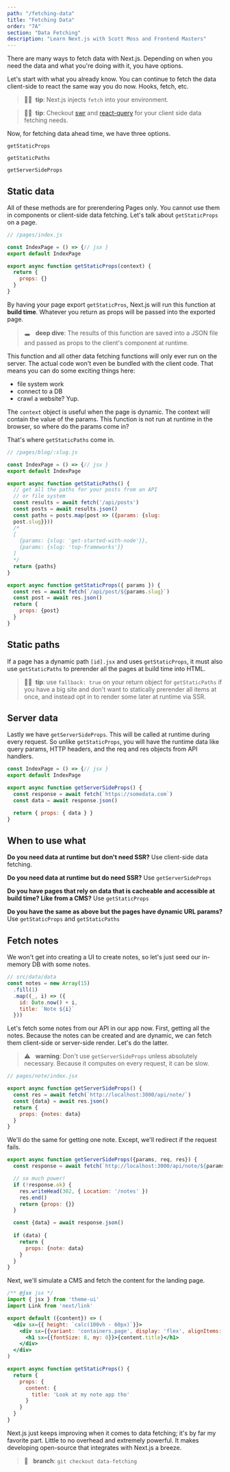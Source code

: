 ```yaml
---
path: "/fetching-data"
title: "Fetching Data"
order: "7A"
section: "Data Fetching"
description: "Learn Next.js with Scott Moss and Frontend Masters"
---
```


There are many ways to fetch data with Next.js. Depending on when you need the data and what you're doing with it, you have options.

Let's start with what you already know. You can continue to fetch the data client-side to react the same way you do now. Hooks, fetch, etc.

> 👍🏾&nbsp;&nbsp;**tip**: Next.js injects `fetch` into your environment.

> 👍🏾&nbsp;&nbsp;**tip**: Checkout [swr](https://swr.vercel.app/) and [react-query](https://react-query.tanstack.com/) for your client side data fetching needs.

Now, for fetching data ahead time, we have three options.

`getStaticProps`

`getStaticPaths`

`getServerSideProps`


## Static data
All of these methods are for prerendering Pages only. You cannot use them in components or client-side data fetching. Let's talk about `getStaticProps` on a page.

```jsx
// /pages/index.js

const IndexPage = () => {// jsx }
export default IndexPage

export async function getStaticProps(context) {
  return {
    props: {}
  }
}
```

By having your page export `getStaticPros`, Next.js will run this function at **build time**. Whatever you return as props will be passed into the exported page.

> 🕳 &nbsp;&nbsp;**deep dive**: The results of this function are saved into a JSON file and passed as props to the client's component at runtime.

This function and all other data fetching functions will only ever run on the server. The actual code won't even be bundled with the client code. That means you can do some exciting things here:

* file system work
* connect to a DB
* crawl a website? Yup.

The `context` object is useful when the page is dynamic. The context will contain the value of the params. This function is not run at runtime in the browser, so where do the params come in?

That's where `getStaticPaths` come in.


```jsx
// /pages/blog/:slug.js

const IndexPage = () => {// jsx }
export default IndexPage

export async function getStaticPaths() {
  // get all the paths for your posts from an API
  // or file system
  const results = await fetch('/api/posts')
  const posts = await results.json()
  const paths = posts.map(post => ({params: {slug: 
  post.slug}}))
  /*
  [
    {params: {slug: 'get-started-with-node'}},
    {params: {slug: 'top-frameworks'}}
  ]
  */
  return {paths}
}

export async function getStaticProps({ params }) {
  const res = await fetch(`/api/post/${params.slug}`)
  const post = await res.json()
  return {
    props: {post}
  }
}
```

## Static paths
If a page has a dynamic path `[id].jsx` and uses `getStaticProps`, it must also use `getStaticPaths` to prerender all the pages at build time into HTML.

> 👍🏾&nbsp;&nbsp;**tip**: use `fallback: true` on your return object for `getStaticPaths` if you have a big site and don't want to statically prerender all items at once, and instead opt in to render some later at runtime via SSR.


## Server data
Lastly we have `getServerSideProps`. This will be called at runtime during every request. So unlike `getStaticProps`, you will have the runtime data like query params, HTTP headers, and the req and res objects from API handlers. 

```jsx
const IndexPage = () => {// jsx }
export default IndexPage

export async function getServerSideProps() {
  const response = await fetch(`https://somedata.com`)
  const data = await response.json()

  return { props: { data } }
}
```
## When to use what

**Do you need data at runtime but don't need SSR?**
Use client-side data fetching.

**Do you need data at runtime but do need SSR?**
Use `getServerSideProps`

**Do you have pages that rely on data that is cacheable and accessible at build time? Like from a CMS?**
Use `getStaticProps`

**Do you have the same as above but the pages have dynamic URL params?**
Use `getStaticProps` and `getStaticPaths`

## Fetch notes
We won't get into creating a UI to create notes, so let's just seed our in-memory DB with some notes.

```jsx
// src/data/data
const notes = new Array(15)
  .fill(1)
  .map((_, i) => ({
    id: Date.now() + i,
    title: `Note ${i}`
  }))
```

Let's fetch some notes from our API in our app now.
First, getting all the notes. Because the notes can be created and are dynamic, we can fetch them client-side or server-side render. Let's do the latter. 

> ⚠️ &nbsp;&nbsp;**warning**: Don't use `getServerSideProps` unless absolutely necessary. Because it computes on every request, it can be slow.

```jsx
// pages/note/index.jsx

export async function getServerSideProps() {
  const res = await fetch(`http://localhost:3000/api/note/`)
  const {data} = await res.json()
  return {
    props: {notes: data}
  }
}
```

We'll do the same for getting one note. Except, we'll redirect if the request fails.

```jsx
export async function getServerSideProps({params, req, res}) {
  const response = await fetch(`http://localhost:3000/api/note/${params.id}`)

  // so much power!
  if (!response.ok) {
    res.writeHead(302, { Location: '/notes' })
    res.end()
    return {props: {}}
  }

  const {data} = await response.json()
  
  if (data) {
    return {
      props: {note: data}
    }
  }
}
```

Next, we'll simulate a CMS and fetch the content for the landing page.

```jsx
/** @jsx jsx */
import { jsx } from 'theme-ui'
import Link from 'next/link'

export default ({content}) => (
  <div sx={{ height: `calc(100vh - 60px)`}}>
    <div sx={{variant: 'containers.page', display: 'flex', alignItems: 'center', height: '100%'}}>
      <h1 sx={{fontSize: 8, my: 0}}>{content.title}</h1>
    </div>
  </div> 
)

export async function getStaticProps() {
  return {
    props: {
      content: {
        title: 'Look at my note app tho'
      }
    }
  }
}
```

Next.js just keeps improving when it comes to data fetching; it's by far my favorite part. Little to no overhead and extremely powerful. It makes developing open-source that integrates with Next.js a breeze.

> 🌲 &nbsp;&nbsp;**branch**: `git checkout data-fetching`
